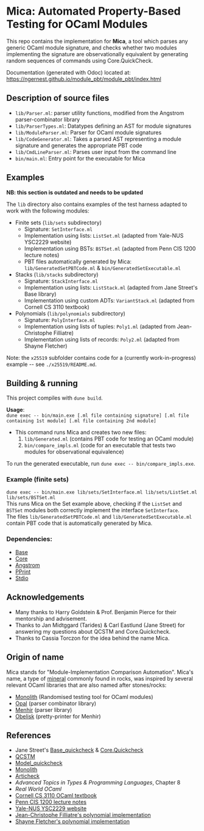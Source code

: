 # Mica: Automated Property-Based Testing for OCaml Modules 

This repo contains the implementation for **Mica**, a tool which parses any generic OCaml module signature, 
and checks whether two modules implementing the signature are observationally 
equivalent by generating random sequences of commands using Core.QuickCheck.

Documentation (generated with Odoc) located at:      
https://ngernest.github.io/module_pbt/module_pbt/index.html

## Description of source files
- `lib/Parser.ml`: parser utility functions, modified from the Angstrom parser-combinator library
- `lib/ParserTypes.ml`: Datatypes defining an AST for module signatures
- `lib/ModuleParser.ml`: Parser for OCaml module signatures
- `lib/CodeGenerator.ml`: Takes a parsed AST representing a module signature and generates the appropriate PBT code 
- `lib/CmdLineParser.ml`: Parses user input from the command line
- `bin/main.ml`: Entry point for the executable for Mica

## Examples 
**NB: this section is outdated and needs to be updated**

The `lib` directory also contains examples of the test harness adapted to work with the following modules:
- Finite sets (`lib/sets` subdirectory)
  - Signature: `SetInterface.ml`
  - Implementation using lists: `ListSet.ml` (adapted from Yale-NUS YSC2229 website)
  - Implementation using BSTs: `BSTSet.ml` (adapted from Penn CIS 1200 lecture notes)
  - PBT files automatically generated by Mica:      
  `lib/GeneratedSetPBTCode.ml` & `bin/GeneratedSetExecutable.ml`
- Stacks (`lib/stacks` subdirectory)
  - Signature: `StackInterface.ml`
  - Implementation using lists: `ListStack.ml` (adapted from Jane Street's Base library)
  - Implementation using custom ADTs: `VariantStack.ml` (adapted from Cornell CS 3110 textbook)
- Polynomials (`lib/polynomials` subdirectory)
  - Signature: `PolyInterface.ml`
  - Implementation using lists of tuples: `Poly1.ml` (adapted from Jean-Christophe Filliatre)
  - Implementation using lists of records: `Poly2.ml` (adapted from Shayne Fletcher)

Note: the `x25519` subfolder contains code for a (currently work-in-progress) example -- 
see `./x25519/README.md`.  

## Building & running
This project compiles with `dune build`. 

**Usage**:       
`dune exec -- bin/main.exe [.ml file containing signature] [.ml file containing 1st module] [.ml file containing 2nd module]`
- This command runs Mica and creates two new files:
  1. `lib/Generated.ml` (contains PBT code for testing an OCaml module)
  2. `bin/compare_impls.ml` (code for an executable that tests two modules for observational equivalence)

To run the generated executable, run `dune exec -- bin/compare_impls.exe`. 

### Example (finite sets)
`dune exec -- bin/main.exe lib/sets/SetInterface.ml lib/sets/ListSet.ml lib/sets/BSTSet.ml`         
This runs Mica on the Set example above, checking if the `ListSet` and `BSTSet` modules 
both correctly implement the interface `SetInterface`.       
The files `lib/GeneratedSetPBTCode.ml` and `lib/GeneratedSetExecutable.ml` contain PBT code that is 
automatically generated by Mica. 

### Dependencies:
- [Base](https://github.com/janestreet/base)
- [Core](https://github.com/janestreet/core)
- [Angstrom](https://github.com/inhabitedtype/angstrom)
- [PPrint](https://github.com/fpottier/pprint)
- [Stdio](https://github.com/janestreet/stdio)

## Acknowledgements
- Many thanks to Harry Goldstein & Prof. Benjamin Pierce for their mentorship and advisement.             
- Thanks to Jan Midtggard (Tarides) & Carl Eastlund (Jane Street) for answering 
my questions about QCSTM and Core.Quickcheck. 
- Thanks to Cassia Torczon for the idea behind the name Mica. 


## Origin of name
Mica stands for "Module-Implementation Comparison Automation". Mica's name, a type of 
[mineral](https://en.wikipedia.org/wiki/Mica) commonly found in rocks, was inspired 
by several relevant OCaml libraries that are also named after stones/rocks:         
- [Monolith](https://gitlab.inria.fr/fpottier/monolith) (Randomised testing tool for OCaml modules)
- [Opal](https://github.com/pyrocat101/opal) (parser combinator library)
- [Menhir](http://gallium.inria.fr/~fpottier/menhir/) (parser library)
- [Obelisk](https://github.com/Lelio-Brun/Obelisk) (pretty-printer for Menhir)


## References
- Jane Street's [Base_quickcheck](https://opensource.janestreet.com/base_quickcheck/) & [Core.Quickcheck](https://blog.janestreet.com/quickcheck-for-core/)
- [QCSTM](https://github.com/jmid/qcstm)   
- [Model_quickcheck](https://github.com/suttonshire/model_quickcheck)
- [Monolith](https://gitlab.inria.fr/fpottier/monolith)
- [Articheck](http://www.lix.polytechnique.fr/Labo/Gabriel.Scherer/doc/articheck-long.pdf)
- *Advanced Topics in Types & Programming Languages*, Chapter 8
- *Real World OCaml*  
- [Cornell CS 3110 OCaml textbook](https://cs3110.github.io/textbook/chapters/ds/hash_tables.html#maps-as-hash-tables)
- [Penn CIS 1200 lecture notes](https://www.seas.upenn.edu/~cis120/23su/files/120notes.pdf#page=3)
- [Yale-NUS YSC2229 website](https://ilyasergey.net/YSC2229/week-11-bst.html)
- [Jean-Christophe Filliatre's polynomial implementation](https://www.lri.fr/~filliatr/ftp/ocaml/ds/poly.ml.html)
- [Shayne Fletcher's polynomial implementation](https://blog.shaynefletcher.org/2017/03/polynomials-over-rings.html)

